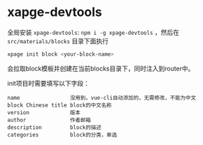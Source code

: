 # xapge-devtools

全局安装 `xpage-devtools`: `npm i -g xpage-devtools` ，然后在 `src/materials/blocks` 目录下面执行

```bash
xpage init block <your-block-name>
```

会拉取block模板并创建在当前blocks目录下，同时注入到router中。

init项目时需要填写以下字段：

```
name                没用到，vue-cli自动添加的，无需修改，不能为中文
block Chinese title block的中文名称
version             版本
author              作者邮箱
description         block的描述
categories          block的分类，单选
```